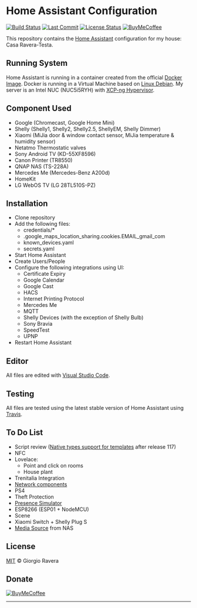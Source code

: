 # Home Assistant Configuration
[![Build Status][build-status-img]][build-status-url]
[![Last Commit][last-commit-img]][last-commit-url]
[![License Status][license-img]][license-url]
[![BuyMeCoffee][buymecoffee-img]][buymecoffee-url]

This repository contains the [Home Assistant](https://www.home-assistant.io/) configuration for my house: Casa Ravera-Testa.

## Running System
Home Assistant is running in a container created from the official [Docker Image](https://hub.docker.com/r/homeassistant/home-assistant).
Docker is running in a Virtual Machine based on [Linux Debian](https://www.debian.org/).
My server is an Intel NUC (NUC5i5RYH) with [XCP-ng Hypervisor](https://xcp-ng.org/).

## Component Used
* Google (Chromecast, Google Home Mini)
* Shelly (Shelly1, Shelly2, Shelly2.5, ShellyEM, Shelly Dimmer)
* Xiaomi (MiJia door & window contact sensor, MiJia temperature & humidity sensor)
* Netatmo Thermostatic valves
* Sony Android TV (KD-55XF8596)
* Canon Printer (TR8550)
* QNAP NAS (TS-228A)
* Mercedes Me (Mercedes-Benz A200d)
* HomeKit
* LG WebOS TV (LG 28TL510S-PZ)

## Installation
* Clone repository
* Add the following files:
  * credentials/*
  * .google_maps_location_sharing.cookies.EMAIL_gmail_com
  * known_devices.yaml
  * secrets.yaml
* Start Home Assistant
* Create Users/People
* Configure the following integrations using UI:
  * Certificate Expiry
  * Google Calendar
  * Google Cast
  * HACS
  * Internet Printing Protocol
  * Mercedes Me
  * MQTT
  * Shelly Devices (with the exception of Shelly Bulb)
  * Sony Bravia
  * SpeedTest
  * UPNP
* Restart Home Assistant

## Editor
All files are edited with [Visual Studio Code](https://code.visualstudio.com/).

## Testing
All files are tested using the latest stable version of Home Assistant using [Travis](https://travis-ci.com/github/xraver/homeassistant).

## To Do List
* Script review ([Native types support for templates](https://www.home-assistant.io/blog/2020/10/28/release-117/#native-types-support-for-templates-beta) after release 117)
* NFC
* Lovelace:
   - Point and click on rooms
   - House plant
* Trenitalia Integration
* [Network components](https://community.home-assistant.io/t/need-help-with-sensor-icon-color-based-on-state/49292)
* PS4
* Theft Protection
* [Presence Simulator](https://indomus.it/progetti/simulare-automaticamente-la-presenza-in-casa-tramite-la-domotica-home-assistant/)
* ESP8266 (ESP01 + NodeMCU)
* Scene
* Xiaomi Switch + Shelly Plug S
* [Media Source](https://www.home-assistant.io/integrations/media_source) from NAS

## License
[MIT](http://opensource.org/licenses/MIT) © Giorgio Ravera

## Donate
[![BuyMeCoffee][buymecoffee-button]][buymecoffee-url]

---

[build-status-img]: https://api.travis-ci.org/xraver/homeassistant.svg?branch=master
[build-status-url]: https://travis-ci.org/github/xraver/homeassistant
[license-img]: https://img.shields.io/github/license/xraver/homeassistant
[license-url]: LICENSE
[releases-img]: https://img.shields.io/github/v/release/xraver/homeassistant
[releases-url]: https://github.com/xraver/homeassistant/releases
[last-commit-img]: https://img.shields.io/github/last-commit/xraver/homeassistant
[last-commit-url]: https://github.com/xraver/homeassistant/commits/master
[buymecoffee-img]: https://img.shields.io/badge/buy%20me%20a%20coffee-donate-yellow.svg
[buymecoffee-button]: https://www.buymeacoffee.com/assets/img/guidelines/download-assets-sm-2.svg
[buymecoffee-url]: https://www.buymeacoffee.com/raverag
